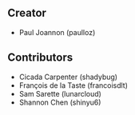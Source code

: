 ## Creator
* Paul Joannon (paulloz)

## Contributors
* Cicada Carpenter (shadybug)
* François de la Taste (francoisdlt)
* Sam Sarette (lunarcloud)
* Shannon Chen (shinyu6)

